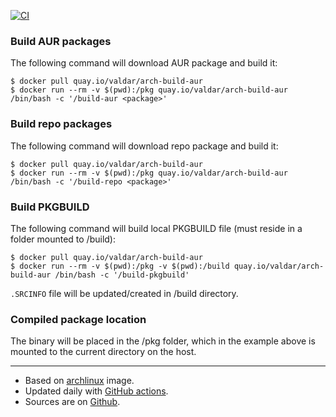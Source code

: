 [![CI](https://github.com/valdar/docker-arch-build-aur/actions/workflows/ci.yml/badge.svg)](https://github.com/valdar/docker-arch-build-aur/actions/workflows/ci.yml)

### Build AUR packages

The following command will download AUR package and build it:

```
$ docker pull quay.io/valdar/arch-build-aur
$ docker run --rm -v $(pwd):/pkg quay.io/valdar/arch-build-aur /bin/bash -c '/build-aur <package>'
```

### Build repo packages

The following command will download repo package and build it:

```
$ docker pull quay.io/valdar/arch-build-aur
$ docker run --rm -v $(pwd):/pkg quay.io/valdar/arch-build-aur /bin/bash -c '/build-repo <package>'
```

### Build PKGBUILD

The following command will build local PKGBUILD file (must reside in a folder mounted to /build):

```
$ docker pull quay.io/valdar/arch-build-aur
$ docker run --rm -v $(pwd):/pkg -v $(pwd):/build quay.io/valdar/arch-build-aur /bin/bash -c '/build-pkgbuild'
```

`.SRCINFO` file will be updated/created in /build directory.

### Compiled package location

The binary will be placed in the /pkg folder, which in the example above is mounted to the current directory on the host.

---

- Based on [archlinux](https://hub.docker.com/r/archlinux) image.
- Updated daily with [GitHub actions](https://github.com/valdar/docker-arch-build-aur/actions).
- Sources are on [Github](https://github.com/valdar/docker-arch-build-aur).
